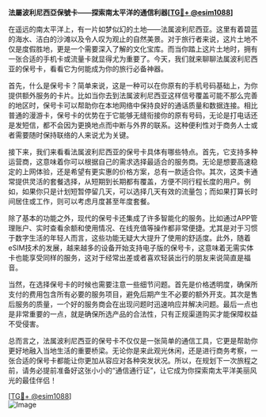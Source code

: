 **法屬波利尼西亞保號卡——探索南太平洋的通信利器[[TG💪+ @esim1088](https://t.me/s/esim1088)]**

在遥远的南太平洋上，有一片如梦似幻的土地——法属波利尼西亚。这里有着碧蓝的海水、洁白的沙滩以及令人叹为观止的自然美景。对于旅行者来说，这片土地不仅是度假胜地，更是一个需要深入了解的文化宝库。而当你踏上这片土地时，拥有一张合适的手机卡或流量卡就显得尤为重要了。今天，我们就来聊聊法属波利尼西亚的保号卡，看看它为何能成为你的旅行必备神器。

首先，什么是保号卡？简单来说，这是一种可以在你原有的手机号码基础上，为你提供额外服务的卡片。比如当你去到法属波利尼西亚这样信号覆盖可能不那么完善的地区时，保号卡可以帮助你在本地网络中保持良好的通话质量和数据连接。相比普通的漫游卡，保号卡的优势在于它能够无缝衔接你的原有号码，无论是打电话还是发短信，都不会因为更换地点而中断与外界的联系。这种便利性对于商务人士或者需要随时保持联络的人来说尤为关键。

接下来，我们来看看法属波利尼西亚的保号卡具体有哪些特点。首先，它支持多种运营商，这意味着你可以根据自己的需求选择最适合的服务商。无论是想要高速稳定的上网体验，还是希望有更实惠的价格方案，总有一款适合你。其次，这类卡通常提供灵活的套餐选择，从短期到长期都有覆盖，方便不同行程长度的用户。例如，如果你只是计划短暂停留几天，可以选择几天有效的流量包；而如果打算长时间居住或工作，则可以考虑月度甚至年度套餐。

除了基本的功能之外，现代的保号卡还集成了许多智能化的服务。比如通过APP管理账户、实时查看余额和使用情况、在线充值等操作都非常便捷。尤其是对于习惯于数字生活的年轻人而言，这些功能无疑大大提升了使用的舒适度。此外，随着eSIM技术的发展，越来越多的设备开始支持电子版的保号卡，这意味着无需实体卡也能享受同样的服务，这对于经常出差或者喜欢轻装出行的朋友来说简直是福音。

当然，在选择保号卡的时候也需要注意一些细节问题。首先是价格透明度，确保所支付的费用包含所有必要的服务项目，避免后期产生不必要的额外开支。其次是售后服务的质量，一个好的服务商会在出现问题时迅速响应并解决问题。最后一点也是非常重要的一点，就是确保所选产品的合法性，只有正规渠道购买才能保障权益不受侵害。

总而言之，法属波利尼西亚的保号卡不仅仅是一张简单的通信工具，它更是帮助你更好地融入当地生活的重要桥梁。无论你是来此观光休闲，还是进行商务考察，一张合适的保号卡都能让你更加从容应对各种突发状况。所以，在规划下一次旅程之前，请务必提前准备好这张小小的“通信通行证”，让它成为你探索南太平洋美丽风光的最佳伴侣！

[[TG💪+ @esim1088](https://t.me/s/esim1088)]  
![Image](https://i.postimg.cc/4NQfJmqS/Snipaste-2025-05-13-00-14-12.png)